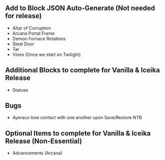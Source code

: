 ## Add to Block JSON Auto-Generate (Not needed for release)
* Altar of Corruption
* Arcana Portal Frame
* Demon Furnace Rotations
* Steel Door
* Tar
* Vines (Once we start on Twilight)

## Additional Blocks to complete for Vanilla & Iceika Release
* Statues

## Bugs
* Ayeraco lose contact with one another upon Save/Restore NTB

## Optional Items to complete for Vanilla & Iceika Release (Non-Essential)
* Advancements (Arcana)
